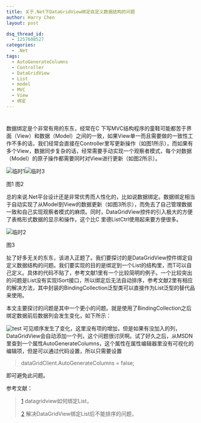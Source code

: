 ```yaml
---
title: 关于.Net下DataGridView绑定自定义数据结构的问题
author: Harry Chen
layout: post

dsq_thread_id:
  - 1257608527
categories:
  - .Net
tags:
  - AutoGenerateColumns
  - Controller
  - DataGridView
  - List
  - model
  - MVC
  - View
  - 绑定
---
```

# 

数据绑定是个非常有用的东东，经常在C 下写MVC结构程序的童鞋可能都苦于界面（View）和数据（Model）之间的一致，如果View单一而且需要做的一致性工作不多的话，我们经常会直接在Controller里写更新操作（如图1所示），而如果有多个View，数据同步复杂的话，经常需要手动实现一个观察者模式，每个对数据（Model）的原子操作都需要同时对View进行更新（如图2所示）。

![临时1][1]![临时3][2]

图1 图2

总的来说.Net平台设计还是非常优秀而人性化的，比如说数据绑定。数据绑定相当于自动实现了从Model到View的数据更新（如图3所示），而免去了自己管理数据一致和自己实现观察者模式的麻烦。同时，DataGridView控件的引入极大的方便了表格形式数据的显示和操作，这个比C 里德ListCtrl使用起来要方便很多。

![临时2][3]

图3

扯了好多无关的东东，该进入正题了。我们要探讨的是DataGridView控件绑定自定义数据结构的问题。我们要实现的目的是绑定到一个List的结构里，而T可以自己定义。具体的代码不贴了，参考文献1里有一个比较简明的例子。一个比较突出的问题是List没有实现ISort接口，所以绑定后无法自动排序，参考文献2里有相应的解决方法，其中封装的BindingCollection泛型类可以直接作为List泛型的替代品来使用。

本文主要探讨的问题是其中一个更小的问题。就是使用了BindingCollection之后绑定数据前后数据列会发生变化，如下所示：

![test][4] 可见顺序发生了变化，这里没有项的增加，但是如果有没加入的列，DataGridView会自动添加一个列，这个问题很讨厌啊。试了好久之后，从MSDN里查到一个属性AutoGenerateColumns，这个属性在属性编辑器里没有可视化的编辑项，但是可以通过代码设置，所以只需要设置

> dataGridClient.AutoGenerateColumns = false;

即可避免此问题。

参考文献：

> [1] datagridview如何绑定List，
>
> 
>
> [2] 解决DataGridView绑定List后不能排序的问题，
>
> 

   [1]: http://www.roybit.com/wp-content/uploads/2011/01/1_thumb.jpg (临时1)
   [2]: http://www.roybit.com/wp-content/uploads/2011/01/3_thumb.jpg (临时3)
   [3]: http://www.roybit.com/wp-content/uploads/2011/01/2_thumb.jpg (临时2)
   [4]: http://www.roybit.com/wp-content/uploads/2011/01/test_thumb.jpg (test)
